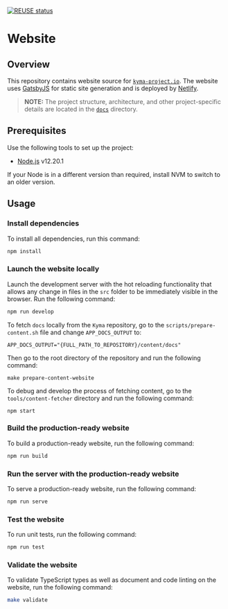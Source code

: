 [![REUSE status](https://api.reuse.software/badge/github.com/kyma-project/website)](https://api.reuse.software/info/github.com/kyma-project/website)

# Website

## Overview

This repository contains website source for [`kyma-project.io`](https://kyma-project.io). The website uses [GatsbyJS](https://www.gatsbyjs.org/) for static site generation and is deployed by [Netlify](https://www.netlify.com).

> **NOTE:** The project structure, architecture, and other project-specific details are located in the [`docs`](./docs/README.md) directory.

## Prerequisites

Use the following tools to set up the project:

- [Node.js](https://nodejs.org/en/) v12.20.1

If your Node is in a different version than required, install NVM to switch to an older version.

## Usage

### Install dependencies

To install all dependencies, run this command:

``` bash
npm install
```

### Launch the website locally

Launch the development server with the hot reloading functionality that allows any change in files in the `src` folder to be immediately visible in the browser. Run the following command:

``` bash
npm run develop
```

To fetch `docs` locally from the `Kyma` repository, go to the `scripts/prepare-content.sh` file and change `APP_DOCS_OUTPUT` to:
```
APP_DOCS_OUTPUT="{FULL_PATH_TO_REPOSITORY}/content/docs"
```
Then go to the root directory of the repository and run the following command:

```
make prepare-content-website
```

To debug and develop the process of fetching content, go to the `tools/content-fetcher` directory and run the following command:

```
npm start
```

### Build the production-ready website

To build a production-ready website, run the following command:

``` bash
npm run build
```

### Run the server with the production-ready website

To serve a production-ready website, run the following command:

``` bash
npm run serve
```

### Test the website

To run unit tests, run the following command:

``` bash
npm run test
```

### Validate the website

To validate TypeScript types as well as document and code linting on the website, run the following command:

``` bash
make validate
```
